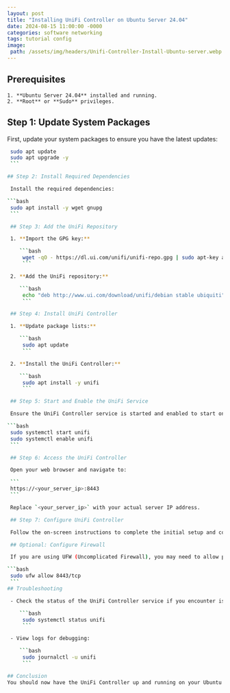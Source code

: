 ```yaml
---
layout: post
title: "Installing UniFi Controller on Ubuntu Server 24.04"
date: 2024-08-15 11:00:00 -0000
categories: software networking
tags: tutorial config
image:
 path: /assets/img/headers/Unifi-Controller-Install-Ubuntu-server.webp
---
```


## Prerequisites

    1. **Ubuntu Server 24.04** installed and running.
    2. **Root** or **Sudo** privileges.

## Step 1: Update System Packages
First, update your system packages to ensure you have the latest updates:

   ```bash
    sudo apt update
    sudo apt upgrade -y
    ```

## Step 2: Install Required Dependencies

    Install the required dependencies:

   ```bash
    sudo apt install -y wget gnupg
    ```

    ## Step 3: Add the UniFi Repository

    1. **Import the GPG key:**

       ```bash
        wget -qO - https://dl.ui.com/unifi/unifi-repo.gpg | sudo apt-key add -
        ```

    2. **Add the UniFi repository:**

       ```bash
        echo "deb http://www.ui.com/download/unifi/debian stable ubiquiti" | sudo tee /etc/apt/sources.list.d/unifi.list
        ```

    ## Step 4: Install UniFi Controller

    1. **Update package lists:**

       ```bash
        sudo apt update
        ```

    2. **Install the UniFi Controller:**

       ```bash
        sudo apt install -y unifi
        ```

    ## Step 5: Start and Enable the UniFi Service

    Ensure the UniFi Controller service is started and enabled to start on boot:

   ```bash
    sudo systemctl start unifi
    sudo systemctl enable unifi
    ```

    ## Step 6: Access the UniFi Controller

    Open your web browser and navigate to:

    ```
    https://<your_server_ip>:8443
    ```

    Replace `<your_server_ip>` with your actual server IP address.

    ## Step 7: Configure UniFi Controller

    Follow the on-screen instructions to complete the initial setup and configuration of the UniFi Controller.

    ## Optional: Configure Firewall

    If you are using UFW (Uncomplicated Firewall), you may need to allow port 8443:

   ```bash
    sudo ufw allow 8443/tcp
    ```
## Troubleshooting

    - Check the status of the UniFi Controller service if you encounter issues:

       ```bash
        sudo systemctl status unifi
        ```

    - View logs for debugging:

       ```bash
        sudo journalctl -u unifi
        ```

## Conclusion
You should now have the UniFi Controller up and running on your Ubuntu Server 24.04. Enjoy managing your UniFi network devices!

